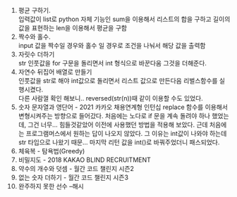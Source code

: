 1. 평균 구하기.</br>
    입력값이 list로 python 자체 기능인 sum을 이용해서 리스트의 합을 구하고 길이의 값을 표현하는 len을 이용해서 평균을 구함
2. 짝수와 홀수.</br>
    input 값을 짝수일 경우와 홀수 일 경우로 조건을 나눠서 해당 값을 출력함
3. 자릿수 더하기</br>
    str 인풋값을 for 구문을 돌리면서 int 형식으로 바꾼다움 그것을 더해준다.
4. 자연수 뒤집어 배열로 만들기</br>
    인풋값을 str로 해야 int값으로 돌리면서 리스트 값으로 만든다음 리벌스함수를 실행시켰다.</br>
    다른 사람껄 확인 해보니.. reversed(str(n))때 같이 이용할 수도 있었다.
5. 숫자 문자열과 영단어 - 2021 카카오 채용연계형 인턴십
    replace 함수를 이용해서 변형시켜주는 방향으로 들어갔다. 처음에는 노다로 if 문을 계속 돌려야 하나 했었는데, 그건 너무... 힘들것같았어 이전에 사용했던 방법을 적용해 보았다. 근데 처음에는 프로그램머스에서 원하는 답이 나오지 않았다. 그 이유는 int값이 나와야 하는데 str 타입으로 나왔기 때문... 마지막 리턴 값을 int()로 바꿔주었더니 패스되었다.
6. 체육복 - 탐욕법(Greedy)
7. 비밀지도 - 2018 KAKAO BLIND RECRUITMENT
8. 약수의 개수와 덧셈 - 월간 코드 챌린지 시즌2
9. 없는 숫자 더하기 - 월간 코드 챌린지 시즌3
10. 완주하지 못한 선수 –해시
